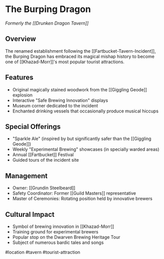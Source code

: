 # The Burping Dragon
*Formerly the [[Drunken Dragon Tavern]]*

## Overview
The renamed establishment following the [[Fartbucket-Tavern-Incident]], the Burping Dragon has embraced its magical mishap history to become one of [[Khazad-Morr]]'s most popular tourist attractions.

## Features
- Original magically stained woodwork from the [[Giggling Geode]] explosion
- Interactive "Safe Brewing Innovation" displays
- Museum corner dedicated to the incident
- Enchanted drinking vessels that occasionally produce musical hiccups

## Special Offerings
- "Sparkle Ale" (inspired by but significantly safer than the [[Giggling Geode]])
- Weekly "Experimental Brewing" showcases (in specially warded areas)
- Annual [[Fartbucket]] Festival
- Guided tours of the incident site

## Management
- Owner: [[Grundin Steelbeard]]
- Safety Coordinator: Former [[Guild Masters]] representative
- Master of Ceremonies: Rotating position held by innovative brewers

## Cultural Impact
- Symbol of brewing innovation in [[Khazad-Morr]]
- Training ground for experimental brewers
- Popular stop on the Dwarven Brewing Heritage Tour
- Subject of numerous bardic tales and songs

#location #tavern #tourist-attraction